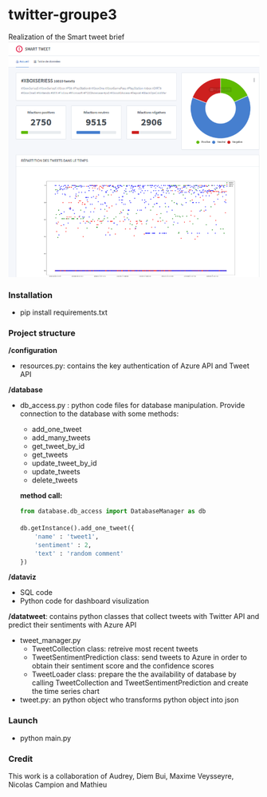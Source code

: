 
# twitter-groupe3
Realization of the Smart tweet brief  </br>
![](/mainpage.PNG)

### Installation
- pip install requirements.txt

### Project structure

**/configuration**
- resources.py: contains the key authentication of Azure API and Tweet API

**/database**
- db_access.py : python code files for database manipulation.
	Provide connection to the database with some methods:
	
	- add_one_tweet
	- add_many_tweets
	- get_tweet_by_id
	- get_tweets
	- update_tweet_by_id
	- update_tweets
	- delete_tweets
	
	**method call:**
    ```python
	from database.db_access import DatabaseManager as db

	db.getInstance().add_one_tweet({
        'name' : 'tweet1',
        'sentiment' : 2,
        'text' : 'random comment'
    })
    ```

**/dataviz**
- SQL code
- Python code for dashboard visulization

**/datatweet**: contains python classes that collect tweets with Twitter API and predict their sentiments with Azure API
- tweet_manager.py
	- TweetCollection class: retreive most recent tweets
	- TweetSentimentPrediction class: send tweets to Azure in order to obtain their sentiment score and the confidence scores
	- TweetLoader class: prepare the the availability of database by calling TweetCollection and TweetSentimentPrediction and create the time series chart 
- tweet.py: an python object who transforms python object into json


### Launch
- python main.py


### Credit
This work is a collaboration of Audrey, Diem Bui, Maxime Veysseyre, Nicolas Campion and Mathieu
